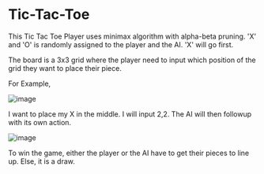 # Tic-Tac-Toe
This Tic Tac Toe Player uses minimax algorithm with alpha-beta pruning.
'X' and 'O' is randomly assigned to the player and the AI. 'X' will go first.

The board is a 3x3 grid where the player need to input which position of the grid they want to place their piece.

For Example, 

![image](https://github.com/ikteng/Tic-Tac-Toe/assets/154477174/e45ea03a-7901-47a4-8f13-d4295657aaa2)

I want to place my X in the middle. I will input 2,2. The AI will then followup with its own action.

![image](https://github.com/ikteng/Tic-Tac-Toe/assets/154477174/57641373-e22c-4508-a53b-ccad05ef2c6b)

To win the game, either the player or the AI have to get their pieces to line up. Else, it is a draw.
